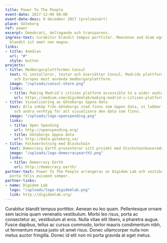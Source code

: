 ```yaml
---
title: Power To The People
event-date: 2017-12-09 00:00
event-date-desc: 9 december 2017 (preliminärt)
place: Göteborg
ref: power
excerpt: Demokrati, deltagande och transparens.
ingress-text: Curabitur blandit tempus porttitor. Maecenas sed diam eget risus varius
  blandit sit amet non magna.
links:
- title: Anmälan
  url: "#"
  style: button
projects:
- title: Medborgarplattformen Consul
  text: Vi installerar, testar och översätter Consul, Madrids plattform för deltagarbudget
    och Europas mest använda medborgarplattform.
  image: "/uploads/consul-share.png"
  links:
  - title: Making Madrid´s citizen platform accessible to a wider audience
    url: https://medium.com/digidemlab/making-madrid-s-citizen-platform-accessible-to-a-wider-audience-f452dd59a394
- title: Visualisering av Göteborgs öppna data
  text: Alla inköp från Göteborgs stad finns som öppen data, vi labbar med Open Spending
    och andra verktyg för att visualisera den data som finns.
  image: "/uploads/logo-openspending.png"
  links:
  - title: Open Spending
    url: http://openspending.org/
  - title: Göteborgs öppna data
    url: http://data.goteborg.se/
- title: Folkomröstning med Blockchain
  text: Democracy Earth presenterar sitt projekt med blockchainbaserade omröstningar.
  image: "/uploads/logo-democracyearth2.png"
  links:
  - title: Democracy Earth
    url: http://democracy.earth/
partner-text: Power To The People arrangeras av Digidem Lab och vestibulum id ligula
  porta felis euismod semper.
partner-links:
- name: Digidem Lab
  logo: "/uploads/logo-digidemlab.png"
  link: http://digidemlab.org/
---
```


Curabitur blandit tempus porttitor. Aenean eu leo quam. Pellentesque ornare sem lacinia quam venenatis vestibulum. Morbi leo risus, porta ac consectetur ac, vestibulum at eros. Nulla vitae elit libero, a pharetra augue. Fusce dapibus, tellus ac cursus commodo, tortor mauris condimentum nibh, ut fermentum massa justo sit amet risus. Donec ullamcorper nulla non metus auctor fringilla. Donec id elit non mi porta gravida at eget metus.
